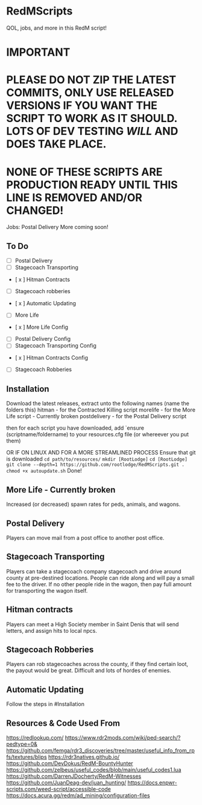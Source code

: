 # RedMScripts
QOL, jobs, and more in this RedM script!
# IMPORTANT
# PLEASE DO NOT ZIP THE LATEST COMMITS, ONLY USE RELEASED VERSIONS IF YOU WANT THE SCRIPT TO WORK AS IT SHOULD. LOTS OF DEV TESTING *WILL* AND DOES TAKE PLACE. 
# NONE OF THESE SCRIPTS ARE PRODUCTION READY UNTIL THIS LINE IS REMOVED AND/OR CHANGED!
Jobs:
Postal Delivery
More coming soon!

## To Do
- [ ] Postal Delivery
- [ ] Stagecoach Transporting
- [ x ] Hitman Contracts
- [ ] Stagecoach robberies
- [ x ] Automatic Updating
- [ ] More Life
- [ x ] More Life Config
- [ ] Postal Delivery Config
- [ ] Stagecoach Transporting Config
- [ x ] Hitman Contracts Config
- [ ] Stagecoach Robberies


## Installation
Download the latest releases, extract unto the following names (name the folders this)
hitman - for the Contracted Killing script
morelife - for the More Life script - Currently broken
postdelivery - for the Postal Delivery script

then for each script you have downloaded, add `ensure (scriptname/foldername) to your resources.cfg file (or whereever you put them)


OR IF ON LINUX AND FOR A MORE STREAMLINED PROCESS
Ensure that git is downloaded 
`cd path/to/resources/`
`mkdir [RootLodge]`
`cd [RootLodge]`
`git clone --depth=1 https://github.com/rootlodge/RedMScripts.git .`
`chmod +x autoupdate.sh`
Done!

## More Life - Currently broken
Increased (or decreased) spawn rates for peds, animals, and wagons. 
## Postal Delivery
Players can move mail from a post office to another post office.
## Stagecoach Transporting
Players can take a stagecoach company stagecoach and drive around county at pre-destined locations. People can ride along and will pay a small fee to the driver. If no other people ride in the wagon, then pay full amount for transporting the wagon itself.

## Hitman contracts
Players can meet a High Society member in Saint Denis that will send letters, and assign hits to local npcs.

## Stagecoach Robberies
Players can rob stagecoaches across the county, if they find certain loot, the payout would be great. Difficult and lots of hordes of enemies.

## Automatic Updating
Follow the steps in #Installation




## Resources & Code Used From
https://redlookup.com/
https://www.rdr2mods.com/wiki/ped-search/?pedtype=0&
https://github.com/femga/rdr3_discoveries/tree/master/useful_info_from_rpfs/textures/blips
https://rdr3natives.github.io/
https://github.com/DevDokus/RedM-BountyHunter
https://github.com/zelbeus/useful_codes/blob/main/useful_codes1.lua
https://github.com/DarrenJDocherty/RedM-Witnesses
https://github.com/JuanDeag-dev/juan_hunting/
https://docs.enpwr-scripts.com/weed-script/accessible-code
https://docs.acura.gg/redm/ad_mining/configuration-files